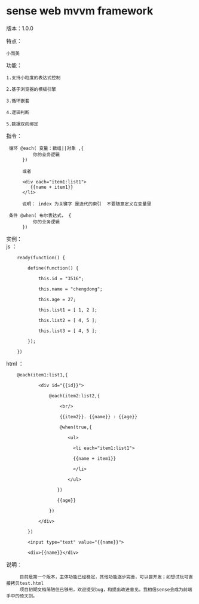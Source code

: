 # sense web mvvm framework

版本：1.0.0   

特点：   

    小而美  
    
功能：  

    1.支持小粒度的表达式控制  
    
    2.基于浏览器的模板引擎  
    
    3.循环嵌套  
    
    4.逻辑判断  
    
    5.数据双向绑定
    
指令：

     循环 @each( 变量：数组||对象 ,{  
              你的业务逻辑   
          })   
          
          或者   
          
          <div each="item1:list1">   
             {{name + item1}}  
          </li>   
          
          说明： index 为关键字 是迭代的索引  不要随意定义在变量里
          
     条件 @when( 布尔表达式， {   
              你的业务逻辑   
          })    
实例：  
  js   ：   
  
        ready(function() {  
        
        	define(function() {   
        	
        		this.id = "3516";   
        		
        		this.name = "chengdong";   
        		
        		this.age = 27;   
        		
        		this.list1 = [ 1, 2 ];   
        		
        		this.list2 = [ 4, 5 ];  
        		
        		this.list3 = [ 4, 5 ];  
        		
        	});   
        	
        })   
        
  html ：    
  
        @each(item1:list1,{  
        
        		<div id="{{id}}">  
        		
        			@each(item2:list2,{   
        			
        			    <br/>   
        			    
        			    {{item2}}. {{name}} : {{age}}   
        			    
        			    @when(true,{   
        			    
        			       <ul>   
        			       
        			         <li each="item1:list1">   
        			         
        			         {{name + item1}}   
        			         
        			         </li>   
        			         
        			       </ul>   
        			       
        			   })   
        			   
        			   {{age}}   
        			   
        			})   
        			
        		</div>   
        		
        	})   
        	
        	<input type="text" value="{{name}}">    
        	
        	<div>{{name}}</div>    
    
说明：  
 
         目前是第一个版本，主体功能已经稳定，其他功能逐步完善，可以尝开发；如想试玩可直接拷贝test.html
         项目初期文档简陋但已够用，欢迎提交bug，和提出改进意见。我相信sense会成为前端手中的倚天剑。



